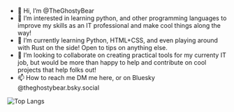 - 👋 Hi, I’m @TheGhostyBear
- 👀 I’m interested in learning python, and other programming languages to improve my skills as an IT professional and make cool things along the way!
- 🌱 I’m currently learning Python, HTML+CSS, and even playing around with Rust on the side! Open to tips on anything else.
- 💞️ I’m looking to collaborate on creating practical tools for my currenty IT job, but would be more than happy to help and contribute on cool projects that help folks out!
- 📫 How to reach me DM me here, or on Bluesky @theghostybear.bsky.social

![Top Langs](https://github-readme-stats.vercel.app/api/top-langs/?username=theghostybear&layout=compact&theme=transparent)

<!---
TheGhostyBear/TheGhostyBear is a ✨ special ✨ repository because its `README.md` (this file) appears on your GitHub profile.
You can click the Preview link to take a look at your changes.
--->
